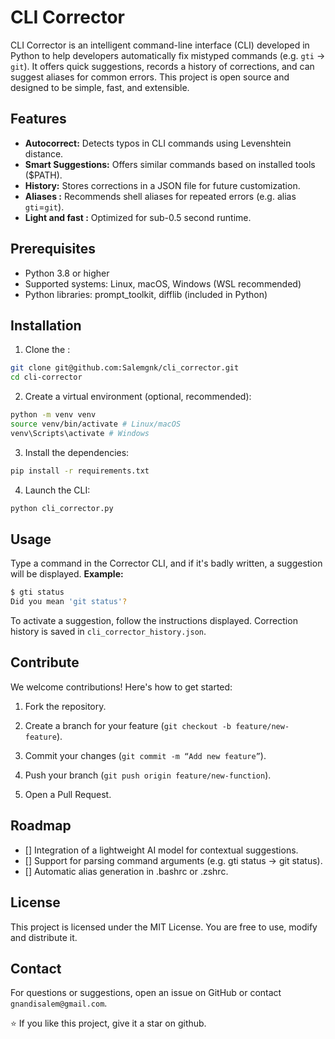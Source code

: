 # CLI Corrector
CLI Corrector is an intelligent command-line interface (CLI) developed in Python to help developers automatically fix mistyped commands (e.g. `gti` → `git`). It offers quick suggestions, records a history of corrections, and can suggest aliases for common errors. This project is open source and designed to be simple, fast, and extensible.

## Features

- **Autocorrect:** Detects typos in CLI commands using Levenshtein distance.
- **Smart Suggestions:** Offers similar commands based on installed tools ($PATH).
- **History:** Stores corrections in a JSON file for future customization.
- **Aliases :** Recommends shell aliases for repeated errors (e.g. alias `gti`=`git`).
- **Light and fast :** Optimized for sub-0.5 second runtime.

## Prerequisites

- Python 3.8 or higher
- Supported systems: Linux, macOS, Windows (WSL recommended)
- Python libraries: prompt_toolkit, difflib (included in Python)

## Installation

1. Clone the :
```bash
git clone git@github.com:Salemgnk/cli_corrector.git
cd cli-corrector
```

2. Create a virtual environment (optional, recommended):
```bash
python -m venv venv
source venv/bin/activate # Linux/macOS
venv\Scripts\activate # Windows
```

3. Install the dependencies:
```bash
pip install -r requirements.txt
```

4. Launch the CLI:
```bash
python cli_corrector.py
```

## Usage
Type a command in the Corrector CLI, and if it's badly written, a suggestion will be displayed.
**Example:**
```bash
$ gti status
Did you mean 'git status'?
```
To activate a suggestion, follow the instructions displayed. Correction history is saved in `cli_corrector_history.json`.

## Contribute
We welcome contributions! Here's how to get started:

1. Fork the repository.

2. Create a branch for your feature (`git checkout -b feature/new-feature`).

3. Commit your changes (`git commit -m “Add new feature”`).

4. Push your branch (`git push origin feature/new-function`).

5. Open a Pull Request.

## Roadmap

- [] Integration of a lightweight AI model for contextual suggestions.
- [] Support for parsing command arguments (e.g. gti status → git status).
- [] Automatic alias generation in .bashrc or .zshrc.

## License
This project is licensed under the MIT License. You are free to use, modify and distribute it.

## Contact
For questions or suggestions, open an issue on GitHub or contact `gnandisalem@gmail.com`.

⭐ If you like this project, give it a star on github.


